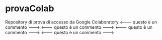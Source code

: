 # provaColab
Repository di prova di accesso da Google Colaboratory
<--- questo è un commento --->
<--- questo è un commento --->
<--- questo è un commento --->
<--- questo è un commento --->
